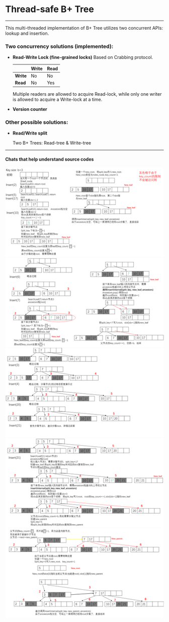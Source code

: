 # Thread-safe B+ Tree
********
This multi-threaded implementation of B+ Tree utilizes two concurrent APIs: lookup and insertion. 

### Two concurrency solutions (implemented):
- **Read-Write Lock (fine-grained locks)**
    Based on Crabbing protocol.

    | | Write | Read |
    --|-------|-------
    | **Write**| No | No |
    | **Read** | No | Yes |
    Multiple readers are allowed to acquire Read-lock, while only one writer is allowed to acquire a Write-lock at a time.


- **Version counter**


### Other possible solutions:
- **Read/Write split**
    
    Two B+ Trees: Read-tree & Write-tree

**********
#### Chats that help understand source codes
![](./pictures/1.png)
![](./pictures/2.png)
![](./pictures/3.png)
![](./pictures/4.png)
![](./pictures/5.png)
